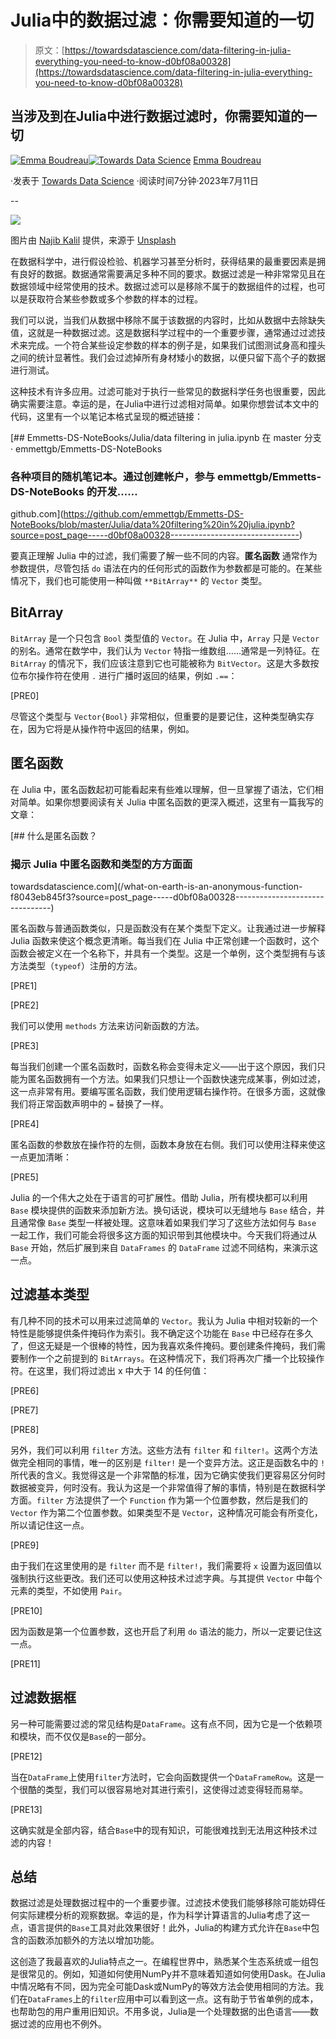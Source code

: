 # Julia中的数据过滤：你需要知道的一切

> 原文：[https://towardsdatascience.com/data-filtering-in-julia-everything-you-need-to-know-d0bf08a00328](https://towardsdatascience.com/data-filtering-in-julia-everything-you-need-to-know-d0bf08a00328)

## 当涉及到在Julia中进行数据过滤时，你需要知道的一切

[](https://emmaccode.medium.com/?source=post_page-----d0bf08a00328--------------------------------)[![Emma Boudreau](../Images/f7201d012b733643d6e97957f73fd1fa.png)](https://emmaccode.medium.com/?source=post_page-----d0bf08a00328--------------------------------)[](https://towardsdatascience.com/?source=post_page-----d0bf08a00328--------------------------------)[![Towards Data Science](../Images/a6ff2676ffcc0c7aad8aaf1d79379785.png)](https://towardsdatascience.com/?source=post_page-----d0bf08a00328--------------------------------) [Emma Boudreau](https://emmaccode.medium.com/?source=post_page-----d0bf08a00328--------------------------------)

·发表于 [Towards Data Science](https://towardsdatascience.com/?source=post_page-----d0bf08a00328--------------------------------) ·阅读时间7分钟·2023年7月11日

--

![](../Images/0d8be971b1ee16caf88f89d7affa2ca9.png)

图片由 [Najib Kalil](https://unsplash.com/@nkalil?utm_source=medium&utm_medium=referral) 提供，来源于 [Unsplash](https://unsplash.com/?utm_source=medium&utm_medium=referral)

在数据科学中，进行假设检验、机器学习甚至分析时，获得结果的最重要因素是拥有良好的数据。数据通常需要满足多种不同的要求。数据过滤是一种非常常见且在数据领域中经常使用的技术。数据过滤可以是移除不属于的数据组件的过程，也可以是获取符合某些参数或多个参数的样本的过程。

我们可以说，当我们从数据中移除不属于该数据的内容时，比如从数据中去除缺失值，这就是一种数据过滤。这是数据科学过程中的一个重要步骤，通常通过过滤技术来完成。一个符合某些设定参数的样本的例子是，如果我们试图测试身高和撞头之间的统计显著性。我们会过滤掉所有身材矮小的数据，以便只留下高个子的数据进行测试。

这种技术有许多应用。过滤可能对于执行一些常见的数据科学任务也很重要，因此确实需要注意。幸运的是，在Julia中进行过滤相对简单。如果你想尝试本文中的代码，这里有一个以笔记本格式呈现的概述链接：

[](https://github.com/emmettgb/Emmetts-DS-NoteBooks/blob/master/Julia/data%20filtering%20in%20julia.ipynb?source=post_page-----d0bf08a00328--------------------------------) [## Emmetts-DS-NoteBooks/Julia/data filtering in julia.ipynb 在 master 分支 · emmettgb/Emmetts-DS-NoteBooks

### 各种项目的随机笔记本。通过创建帐户，参与 emmettgb/Emmetts-DS-NoteBooks 的开发……

github.com](https://github.com/emmettgb/Emmetts-DS-NoteBooks/blob/master/Julia/data%20filtering%20in%20julia.ipynb?source=post_page-----d0bf08a00328--------------------------------)

要真正理解 Julia 中的过滤，我们需要了解一些不同的内容。**匿名函数** 通常作为参数提供，尽管包括 `do` 语法在内的任何形式的函数作为参数都是可能的。在某些情况下，我们也可能使用一种叫做 `**BitArray**` 的 `Vector` 类型。

## BitArray

`BitArray` 是一个只包含 `Bool` 类型值的 `Vector`。在 Julia 中，`Array` 只是 `Vector` 的别名。通常在数学中，我们认为 `Vector` 特指一维数组……通常是一列特征。在 `BitArray` 的情况下，我们应该注意到它也可能被称为 `BitVector`。这是大多数按位布尔操作符在使用 `.` 进行广播时返回的结果，例如 `.==`：

[PRE0]

尽管这个类型与 `Vector{Bool}` 非常相似，但重要的是要记住，这种类型确实存在，因为它将是从操作符中返回的结果，例如。

## 匿名函数

在 Julia 中，匿名函数起初可能看起来有些难以理解，但一旦掌握了语法，它们相对简单。如果你想要阅读有关 Julia 中匿名函数的更深入概述，这里有一篇我写的文章：

[](/what-on-earth-is-an-anonymous-function-f8043eb845f3?source=post_page-----d0bf08a00328--------------------------------) [## 什么是匿名函数？

### 揭示 Julia 中匿名函数和类型的方方面面

towardsdatascience.com](/what-on-earth-is-an-anonymous-function-f8043eb845f3?source=post_page-----d0bf08a00328--------------------------------)

匿名函数与普通函数类似，只是函数没有在某个类型下定义。让我通过进一步解释 Julia 函数来使这个概念更清晰。每当我们在 Julia 中正常创建一个函数时，这个函数会被定义在一个名称下，并具有一个类型。这是一个单例，这个类型拥有与该方法类型（`typeof`）注册的方法。

[PRE1]

[PRE2]

我们可以使用 `methods` 方法来访问新函数的方法。

[PRE3]

每当我们创建一个匿名函数时，函数名称会变得未定义——出于这个原因，我们只能为匿名函数拥有一个方法。如果我们只想让一个函数快速完成某事，例如过滤，这一点非常有用。要编写匿名函数，我们使用逻辑右操作符。在很多方面，这就像我们将正常函数声明中的 `=` 替换了一样。

[PRE4]

匿名函数的参数放在操作符的左侧，函数本身放在右侧。我们可以使用注释来使这一点更加清晰：

[PRE5]

Julia 的一个伟大之处在于语言的可扩展性。借助 Julia，所有模块都可以利用 `Base` 模块提供的函数来添加新方法。换句话说，模块可以无缝地与 `Base` 结合，并且通常像 `Base` 类型一样被处理。这意味着如果我们学习了这些方法如何与 `Base` 一起工作，我们可能会将很多这方面的知识带到其他模块中。今天我们将通过从 `Base` 开始，然后扩展到来自 `DataFrames` 的 `DataFrame` 过滤不同结构，来演示这一点。

## 过滤基本类型

有几种不同的技术可以用来过滤简单的 `Vector`。我认为 Julia 中相对较新的一个特性是能够提供条件掩码作为索引。我不确定这个功能在 `Base` 中已经存在多久了，但这无疑是一个很棒的特性，因为我喜欢条件掩码。要创建条件掩码，我们需要制作一个之前提到的 `BitArrays`。在这种情况下，我们将再次广播一个比较操作符。在这里，我们将过滤出 x 中大于 14 的任何值：

[PRE6]

[PRE7]

[PRE8]

另外，我们可以利用 `filter` 方法。这些方法有 `filter` 和 `filter!`。这两个方法做完全相同的事情，唯一的区别是 `filter!` 是一个变异方法。这正是函数名中的 `!` 所代表的含义。我觉得这是一个非常酷的标准，因为它确实使我们更容易区分何时数据被变异，何时没有。我认为这是一个非常值得了解的事情，特别是在数据科学方面。`filter` 方法提供了一个 `Function` 作为第一个位置参数，然后是我们的 `Vector` 作为第二个位置参数。如果类型不是 `Vector`，这种情况可能会有所变化，所以请记住这一点。

[PRE9]

由于我们在这里使用的是 `filter` 而不是 `filter!`，我们需要将 `x` 设置为返回值以强制执行这些更改。我们还可以使用这种技术过滤字典。与其提供 `Vector` 中每个元素的类型，不如使用 `Pair`。

[PRE10]

因为函数是第一个位置参数，这也开启了利用 `do` 语法的能力，所以一定要记住这一点。

[PRE11]

## 过滤数据框

另一种可能需要过滤的常见结构是`DataFrame`。这有点不同，因为它是一个依赖项和模块，而不仅仅是`Base`的一部分。

[PRE12]

当在`DataFrame`上使用`filter`方法时，它会向函数提供一个`DataFrameRow`。这是一个很酷的类型，我们可以很容易地对其进行索引，这使得过滤变得轻而易举。

[PRE13]

这确实就是全部内容，结合`Base`中的现有知识，可能很难找到无法用这种技术过滤的内容！

## 总结

数据过滤是处理数据过程中的一个重要步骤。过滤技术使我们能够移除可能妨碍任何实际建模分析的观察数据。幸运的是，作为科学计算语言的Julia考虑了这一点，语言提供的`Base`工具对此效果很好！此外，Julia的构建方式允许在`Base`中包含的函数添加额外的方法以增加功能。

这创造了我最喜欢的Julia特点之一。在编程世界中，熟悉某个生态系统或一组包是很常见的。例如，知道如何使用NumPy并不意味着知道如何使用Dask。在Julia中情况略有不同，因为完全可能Dask或NumPy的等效方法会使用相同的方法。我们在`DataFrames`上的`filter`应用中可以看到这一点。这有助于节省单例的成本，也帮助包的用户重用旧知识。不用多说，Julia是一个处理数据的出色语言——数据过滤的应用也不例外。
